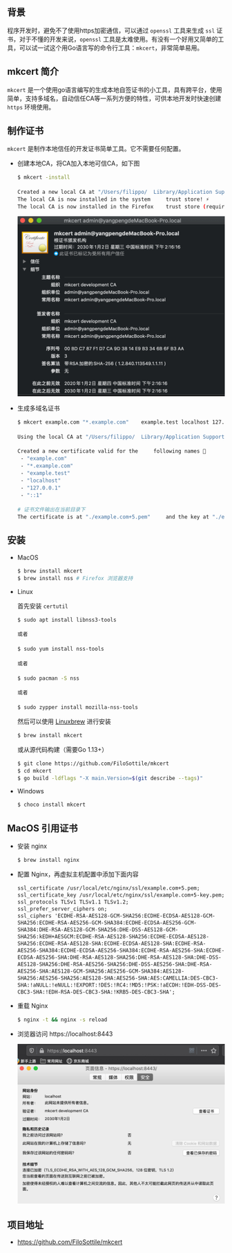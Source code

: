 ## 背景

程序开发时，避免不了使用https加密通信，可以通过 `openssl` 工具来生成 `ssl` 证书，对于不懂的开发来说，`openssl` 工具是太难使用。有没有一个好用又简单的工具，可以试一试这个用Go语言写的命令行工具：`mkcert`，非常简单易用。

## mkcert 简介

`mkcert` 是一个使用go语言编写的生成本地自签证书的小工具，具有跨平台，使用简单，支持多域名，自动信任CA等一系列方便的特性，可供本地开发时快速创建 `https` 环境使用。

## 制作证书

`mkcert` 是制作本地信任的开发证书简单工具。它不需要任何配置。

- 创建本地CA，将CA加入本地可信CA，如下图

    ```bash
    $ mkcert -install

    Created a new local CA at "/Users/filippo/  Library/Application Support/mkcert" 💥
    The local CA is now installed in the system     trust store! ⚡️
    The local CA is now installed in the Firefox    trust store (requires browser restart)! 🦊
    ```
    ![](/img/mkcert-ca.png)

- 生成多域名证书

    ```bash
    $ mkcert example.com "*.example.com"    example.test localhost 127.0.0.1 ::1

    Using the local CA at "/Users/filippo/  Library/Application Support/mkcert" ✨

    Created a new certificate valid for the     following names 📜
     - "example.com"
     - "*.example.com"
     - "example.test"
     - "localhost"
     - "127.0.0.1"
     - "::1"

    # 证书文件输出在当前目录下
    The certificate is at "./example.com+5.pem"     and the key at "./example.com+5-key.pem" ✅
    ```

## 安装

- MacOS

    ```bash
    $ brew install mkcert
    $ brew install nss # Firefox 浏览器支持
    ```

- Linux

    首先安装 `certutil`
    ```bash
    $ sudo apt install libnss3-tools

    或者

    $ sudo yum install nss-tools

    或者

    $ sudo pacman -S nss

    或者

    $ sudo zypper install mozilla-nss-tools
    ```

    然后可以使用 [Linuxbrew](https://docs.brew.sh/Homebrew-on-Linux) 进行安装
    ```bash
    $ brew install mkcert
    ```

    或从源代码构建（需要Go 1.13+）
    ```bash
    $ git clone https://github.com/FiloSottile/mkcert
    $ cd mkcert
    $ go build -ldflags "-X main.Version=$(git describe --tags)"
    ```

- Windows

    ```bash
    $ choco install mkcert
    ```

## MacOS 引用证书

- 安装 nginx

    ```bash
    $ brew install nginx
    ```

- 配置 Nginx，再虚拟主机配置中添加下面内容

    ```
    ssl_certificate /usr/local/etc/nginx/ssl/example.com+5.pem;
    ssl_certificate_key /usr/local/etc/nginx/ssl/example.com+5-key.pem;
    ssl_protocols TLSv1 TLSv1.1 TLSv1.2;
    ssl_prefer_server_ciphers on;
    ssl_ciphers 'ECDHE-RSA-AES128-GCM-SHA256:ECDHE-ECDSA-AES128-GCM-SHA256:ECDHE-RSA-AES256-GCM-SHA384:ECDHE-ECDSA-AES256-GCM-SHA384:DHE-RSA-AES128-GCM-SHA256:DHE-DSS-AES128-GCM-SHA256:kEDH+AESGCM:ECDHE-RSA-AES128-SHA256:ECDHE-ECDSA-AES128-SHA256:ECDHE-RSA-AES128-SHA:ECDHE-ECDSA-AES128-SHA:ECDHE-RSA-AES256-SHA384:ECDHE-ECDSA-AES256-SHA384:ECDHE-RSA-AES256-SHA:ECDHE-ECDSA-AES256-SHA:DHE-RSA-AES128-SHA256:DHE-RSA-AES128-SHA:DHE-DSS-AES128-SHA256:DHE-RSA-AES256-SHA256:DHE-DSS-AES256-SHA:DHE-RSA-AES256-SHA:AES128-GCM-SHA256:AES256-GCM-SHA384:AES128-SHA256:AES256-SHA256:AES128-SHA:AES256-SHA:AES:CAMELLIA:DES-CBC3-SHA:!aNULL:!eNULL:!EXPORT:!DES:!RC4:!MD5:!PSK:!aECDH:!EDH-DSS-DES-CBC3-SHA:!EDH-RSA-DES-CBC3-SHA:!KRB5-DES-CBC3-SHA';
    ```

- 重载 Nginx

    ```bash
    $ nginx -t && nginx -s reload
    ```

- 浏览器访问 https://localhost:8443

    ![](/img/localhost-ssl.png)

## 项目地址

- https://github.com/FiloSottile/mkcert